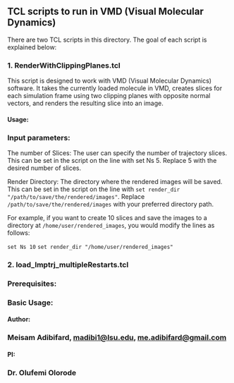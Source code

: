 ## TCL scripts to run in VMD (Visual Molecular Dynamics)

There are two TCL scripts in this directory. The goal of each script is explained below:

### 1. RenderWithClippingPlanes.tcl
This script is designed to work with VMD (Visual Molecular Dynamics) software. It takes the currently loaded molecule in VMD, creates slices for each simulation frame using two clipping planes with opposite normal vectors, and renders the resulting slice into an image.

#### Usage:
### Input parameters:
The number of Slices: The user can specify the number of trajectory slices. This can be set in the script on the line with set Ns 5. Replace 5 with the desired number of slices.

Render Directory: The directory where the rendered images will be saved. This can be set in the script on the line with `set render_dir "/path/to/save/the/rendered/images"`. Replace `/path/to/save/the/rendered/images` with your preferred directory path.

For example, if you want to create 10 slices and save the images to a directory at `/home/user/rendered_images`, you would modify the lines as follows:

`set Ns 10`
`set render_dir "/home/user/rendered_images"`



### 2. load_lmptrj_multipleRestarts.tcl


### Prerequisites:

### Basic Usage:

#### Author:
### Meisam Adibifard, madibi1@lsu.edu, me.adibifard@gmail.com

#### PI:
### Dr. Olufemi Olorode
